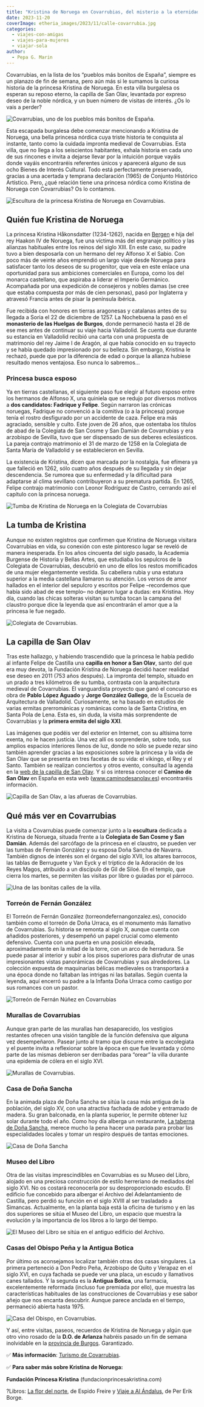 ```yaml
---
title: "Kristina de Noruega en Covarrubias, del misterio a la eternidad"
date: 2023-11-20
coverImage: etheria_images/2023/11/calle-covarrubia.jpg
categories: 
  - viajes-con-amigas
  - viajes-para-mujeres
  - viajar-sola
author: 
  - Pepa G. Marin
---
```


Covarrubias, en la lista de los “pueblos más bonitos de España”, siempre es un planazo 
de fin de semana, pero aún más si le sumamos la curiosa historia de la princesa Kristina 
de Noruega. En esta villa burgalesa os esperan su reposo eterno, la capilla de San Olav, 
levantada por expreso deseo de la noble nórdica, y un buen número de visitas de interés. 
¿Os lo vais a perder? 

![Covarrubias, uno de los pueblos más bonitos de España.](etheria_images/2023/11/covarrubias.jpg "Covarrubias, uno de los pueblos más bonitos de España. © Etheria Magazine")

Esta escapada burgalesa debe comenzar mencionando a Kristina de Noruega, una bella 
princesa nórdica cuya triste historia te conquista al instante, tanto como la cuidada 
impronta medieval de Covarrubias. Esta villa, que no llega a los seiscientos habitantes, 
exhala historia en cada uno de sus rincones e invita a dejarse llevar por la intuición 
porque vayáis donde vayáis encontraréis referentes únicos y aparecerá alguno de sus ocho 
Bienes de Interés Cultural. Todo está perfectamente preservado, gracias a una acertada y 
temprana declaración (1965) de Conjunto Histórico Artístico. Pero, ¿qué relación tiene 
una princesa nórdica como Kristina de Noruega con Covarrubias? Os lo contamos. 

![Escultura de la princesa Kristina de Noruega en Covarrubias.](etheria_images/2023/11/kristina-noruega-covarrubias.jpg "Escultura de la princesa Kristina de Noruega en Covarrubias. © Etheria Magazine")

## Quién fue Kristina de Noruega

La princesa Kristina Håkonsdatter (1234-1262), nacida en [Bergen](https://etheriamagazine.com/2020/01/24/que-ver-en-noruega-trondheim-bergen-y-oslo/) 
e hija del rey Haakon IV de Noruega, fue una víctima más del engranaje político y las 
alianzas habituales entre los reinos del siglo XIII. En este caso, su padre tuvo a bien 
desposarla con un hermano del rey Alfonso X el Sabio. Con poco más de veinte años 
emprendió un largo viaje desde Noruega para satisfacer tanto los deseos de su 
progenitor, que veía en este enlace una oportunidad para sus ambiciones comerciales en 
Europa, como los del monarca castellano, que aspiraba a liderar el Imperio Germánico. 
Acompañada por una expedición de consejeros y nobles damas (se cree que estaba compuesta 
por más de cien personas), pasó por Inglaterra y atravesó Francia antes de pisar la 
península ibérica. 

Fue recibida con honores en tierras aragonesas y catalanas antes de su llegada a Soria 
el 22 de diciembre de 1257. La Nochebuena la pasó en el **monasterio de las Huelgas** 
**de Burgos**, donde permaneció hasta el 28 de ese mes antes de continuar su viaje hacia 
Valladolid. Se cuenta que durante su estancia en Valladolid recibió una carta con una 
propuesta de matrimonio del rey Jaime I de Aragón, al que había conocido en su trayecto 
y se había quedado impresionado por su belleza. Sin embargo, Kristina le rechazó, puede 
que por la diferencia de edad o porque la alianza hubiese resultado menos ventajosa. Eso 
nunca lo sabremos... 

### Princesa busca esposo

Ya en tierras castellanas, el siguiente paso fue elegir al futuro esposo entre los 
hermanos de Alfonso X, una quiniela que se redujo por diversos motivos a **dos 
candidatos: Fadrique y Felipe**. Según narraron las crónicas noruegas, Fadrique no 
convenció a la comitiva (o a la princesa) porque tenía el rostro desfigurado por un 
accidente de caza. Felipe era más agraciado, sensible y culto. Este joven de 26 años, 
que ostentaba los títulos de abad de la Colegiata de San Cosme y San Damián de 
Covarrubias y era arzobispo de Sevilla, tuvo que ser dispensado de sus deberes 
eclesiásticos. La pareja contrajo matrimonio el 31 de marzo de 1258 en la Colegiata de 
Santa María de Valladolid y se establecieron en Sevilla. 

La existencia de Kristina, dicen que marcada por la nostalgia, fue efímera ya que 
falleció en 1262, sólo cuatro años después de su llegada y sin dejar descendencia. Se 
rumorea que su enfermedad y la dificultad para adaptarse al clima sevillano 
contribuyeron a su prematura partida. En 1265, Felipe contrajo matrimonio con Leonor 
Rodríguez de Castro, cerrando así el capítulo con la princesa noruega. 

![Tumba de Kristina de Noruega en la Colegiata de Covarrubias](etheria_images/2023/11/covarrubias-colegiata-tumba-Kristina-wikipedia.jpg "Tumba de Kristina de Noruega en la Colegiata de Covarrubias. © Ecelan CC BY-SA 4.0")

## La tumba de Kristina

Aunque no existen registros que confirmen que Kristina de Noruega visitara Covarrubias 
en vida, su conexión con este pintoresco lugar se reveló de manera inesperada. En los 
años cincuenta del siglo pasado, la Academia Burgense de Historia y Bellas Artes, que 
estudiaba los sepulcros de la Colegiata de Covarrubias, descubrió en uno de ellos los 
restos momificados de una mujer elegantemente vestida. Su cabellera rubia y una estatura 
superior a la media castellana llamaron su atención. Los versos de amor hallados en el 
interior del sepulcro y escritos por Felipe –recordemos que había sido abad de ese 
templo– no dejaron lugar a dudas: era Kristina. Hoy día, cuando las chicas solteras 
visitan su tumba tocan la campana del claustro porque dice la leyenda que así 
encontrarán el amor que a la princesa le fue negado. 

![Colegiata de Covarrubias.](etheria_images/2023/11/colegiata-covarrubias.jpg "Colegiata de Covarrubias. © Etheria Mag.")

## La capilla de San Olav

Tras este hallazgo, y habiendo trascendido que la princesa le había pedido al infante 
Felipe de Castilla una **capilla en honor a San Olav**, santo del que era muy devota, la 
Fundación Kristina de Noruega decidió hacer realidad ese deseo en 2011 (753 años 
después). La impronta del templo, situado en un prado a tres kilómetros de su tumba, 
contrasta con la arquitectura medieval de Covarrubias. El vanguardista proyecto que ganó 
el concurso es obra de **Pablo López Aguado** y **Jorge González Gallego**, de la 
Escuela de Arquitectura de Valladolid. Curiosamente, se ha basado en estudios de varias 
ermitas prerrománicas y románicas como la de Santa Cristina, en Santa Pola de Lena. Esta 
es, sin duda, la visita más sorprendente de Covarrubias y la **primera ermita del siglo 
XXI**. 

Las imágenes que podéis ver del exterior en Internet, con su altísima torre exenta, no 
le hacen justicia. Una vez allí os sorprenderán, sobre todo, sus amplios espacios 
interiores llenos de luz, donde no sólo se puede rezar sino también aprender gracias a 
las exposiciones sobre la princesa y la vida de San Olav que se presenta en tres facetas 
de su vida: el vikingo, el Rey y el Santo. También se realizan conciertos y otros 
evento, consultad la agenda en la [web de la capilla de San 
Olav](https://www.capilladesanolav.com/). Y si os interesa conocer el **Camino de San 
Olav** en España en esta web (www.caminodesanolav.es) encontraréis información. 

![Capilla de San Olav, a las afueras de Covarrubias.](etheria_images/2023/11/capilla-san-olav-covarrubias.jpg "Capilla de San Olav, en el valle de Lobos, a 3 km de Covarrubias. © Turismo Rural Arlanza")

## Qué más ver en Covarrubias

La visita a Covarrubias puede comenzar junto a la **escultura** dedicada a Kristina de 
Noruega, situada frente a la **Colegiata de San Cosme y San Damián**. Además del 
sarcófago de la princesa en el claustro, se pueden ver las tumbas de Fernán González y 
su esposa Doña Sancha de Navarra. También dignos de interés son el órgano del siglo 
XVII, los altares barrocos, las tablas de Berruguete y Van Eyck y el tríptico de la 
Adoración de los Reyes Magos, atribuido a un discípulo de Gil de Siloé. En el templo, 
que cierra los martes, se permiten las visitas por libre o guiadas por el párroco. 

![Una de las bonitas calles de la villa.](etheria_images/2023/11/calle-covarrubia.jpg "Una de las bonitas calles de la villa con el Museo del Libro al fondo. © Turismo Covarrubias")

### Torreón de Fernán González

El Torreón de Fernán González (torreondefernangonzalez.es), conocido también como el 
torreón de Doña Urraca, es el monumento más llamativo de Covarrubias. Su historia se 
remonta al siglo X, aunque cuenta con añadidos posteriores, y desempeñó un papel crucial 
como elemento defensivo. Cuenta con una puerta en una posición elevada, aproximadamente 
en la mitad de la torre, con un arco de herradura. Se puede pasar al interior y subir a 
los pisos superiores para disfrutar de unas impresionantes vistas panorámicas de 
Covarrubias y sus alrededores. La colección expuesta de maquinarias bélicas medievales 
os transportará a una época donde no faltaban las intrigas ni las batallas. Según cuenta 
la leyenda, aquí encerró su padre a la Infanta Doña Urraca como castigo por sus romances 
con un pastor. 

![Torreón de Fernán Núñez en Covarrubias](etheria_images/2023/11/covarrubias-torreon-fernan-nunez.jpg "Crucero y torreón de Fernán Núñez. © Turismo Covarrubias")

### Murallas de Covarrubias

Aunque gran parte de las murallas han desaparecido, los vestigios restantes ofrecen una 
visión tangible de la función defensiva que alguna vez desempeñaron. Pasear junto al 
tramo que discurre entre la excolegiata y el puente invita a reflexionar sobre la época 
en que fue levantada y cómo parte de las mismas debieron ser derribadas para “orear” la 
villa durante una epidemia de cólera en el siglo XVI. 

![Murallas de Covarrubias.](etheria_images/2023/11/covarrubias-muralla.jpg "Murallas de Covarrubias junto al río Arlanza. © Etheria Mag.")

### Casa de Doña Sancha

En la animada plaza de Doña Sancha se sitúa la casa más antigua de la población, del 
siglo XV, con una atractiva fachada de adobe y entramado de madera. Su gran balconada, 
en la planta superior, le permite obtener luz solar durante todo el año. Como hoy día 
alberga un restaurante, [La taberna de Doña Sancha](https://tabernadonasancha.es/), 
merece mucho la pena hacer una parada para probar las especialidades locales y tomar un 
respiro después de tantas emociones. 

![Casa de Doña Sancha](etheria_images/2023/11/casa-dona-sancha-covarrubia.jpg "Casa de Doña Sancha. © Turismo Covarrubias")

### Museo del Libro

Otra de las visitas imprescindibles en Covarrubias es su Museo del Libro, alojado en una 
preciosa construcción de estilo herreriano de mediados del siglo XVI. No os costará 
reconocerla por su desproporcionado escudo. El edificio fue concebido para albergar el 
Archivo del Adelantamiento de Castilla, pero perdió su función en el siglo XVIII al ser 
trasladado a Simancas. Actualmente, en la planta baja está la oficina de turismo y en 
las dos superiores se sitúa el Museo del Libro, un espacio que muestra la evolución y la 
importancia de los libros a lo largo del tiempo. 

![El Museo del Libro se sitúa en el antiguo edificio del Archivo.](etheria_images/2023/11/covarrubias-museo-libro.jpg "El Museo del Libro se sitúa en el antiguo edificio del Archivo. © Etheria Mag.")

### Casas del Obispo Peña y la Antigua Botica

Por último os aconsejamos localizar también otras dos casas singulares. La primera 
perteneció a Don Pedro Peña, Arzobispo de Quito y Verapaz en el siglo XVI, en cuya 
fachada se puede ver una placa, un escudo y llamativos canes tallados. Y la segunda es 
la **Antigua Botica**, una farmacia, excelentemente reformada (incluso fue premiada por 
ello), que muestra las características habituales de las construcciones de Covarrubias y 
ese sabor añejo que nos encanta descubrir. Aunque parece anclada en el tiempo, 
permaneció abierta hasta 1975. 

![Casa del Obispo, en Covarrubias.](etheria_images/2023/11/casa-obispo-covarrubias.jpg "Casa del Obispo Peña. © Turismo Covarrubias")

Y así, entre visitas, paseos, recuerdos de Kristina de Noruega y algún que otro vino 
rosado de la **D.O. de Arlanza** habréis pasado un fin de semana inolvidable en la [provincia 
de Burgos](https://etheriamagazine.com/2022/06/24/burgos-subterraneo/). Garantizado. 

✅ **Más información**: [Turismo de Covarrubias](https://covarrubias.es/). 

✅ **Para saber más sobre Kristina de Noruega:** 

**Fundación Princesa Kristina** (fundacionprincesakristina.com) 

?Libros: [La flor del norte](https://amzn.to/3SK7MQv), de Espido Freire y [Viaje a Al 
Ándalus](https://amzn.to/46gmIJq), de Per Erik Borge.
